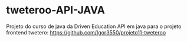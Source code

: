 # tweteroo-API-JAVA
Projeto do curso de java da Driven Education
API em java para o projeto frontend twetero: https://github.com/Igor3550/projeto11-tweteroo
